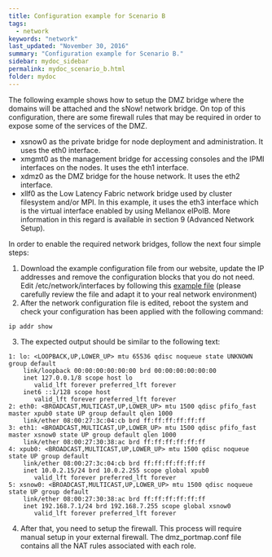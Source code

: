 ```yaml
---
title: Configuration example for Scenario B
tags:
  - network
keywords: "network"
last_updated: "November 30, 2016"
summary: "Configuration example for Scenario B."
sidebar: mydoc_sidebar
permalink: mydoc_scenario_b.html
folder: mydoc
---
```


The following example shows how to setup the DMZ bridge where the domains will be attached and the sNow! network bridge. On top of this configuration, there are some firewall rules that may be required in order to expose some of the services of the DMZ.

* xsnow0 as the private bridge for node deployment and administration. It uses the eth0 interface.
* xmgmt0 as the management bridge for accessing consoles and the IPMI interfaces on the nodes. It uses the eth1 interface.
* xdmz0  as the DMZ bridge for the house network. It uses the eth2 interface.
* xllf0  as the Low Latency Fabric network bridge used by cluster filesystem and/or MPI. In this example, it uses the eth3 interface which is the virtual interface enabled by using Mellanox eIPoIB. More information in this regard is available in section 9 (Advanced Network Setup).

In order to enable the required network bridges, follow the next four simple steps:

1. Download the example configuration file from our website, update the IP addresses and remove the configuration blocks that you do not need. Edit /etc/network/interfaces by following this [example file](examples/network_interfaces_scenario_b.txt) (please carefully review the file and adapt it to your real network environment)
2. After the network configuration file is edited, reboot the system and check your configuration has been applied with the following command:
```
ip addr show
```
3. The expected output should be similar to the following text:
```
1: lo: <LOOPBACK,UP,LOWER_UP> mtu 65536 qdisc noqueue state UNKNOWN group default
    link/loopback 00:00:00:00:00:00 brd 00:00:00:00:00:00
    inet 127.0.0.1/8 scope host lo
       valid_lft forever preferred_lft forever
    inet6 ::1/128 scope host
       valid_lft forever preferred_lft forever
2: eth0: <BROADCAST,MULTICAST,UP,LOWER_UP> mtu 1500 qdisc pfifo_fast master xpub0 state UP group default qlen 1000
    link/ether 08:00:27:3c:04:cb brd ff:ff:ff:ff:ff:ff
3: eth1: <BROADCAST,MULTICAST,UP,LOWER_UP> mtu 1500 qdisc pfifo_fast master xsnow0 state UP group default qlen 1000
    link/ether 08:00:27:30:38:ac brd ff:ff:ff:ff:ff:ff
4: xpub0: <BROADCAST,MULTICAST,UP,LOWER_UP> mtu 1500 qdisc noqueue state UP group default
    link/ether 08:00:27:3c:04:cb brd ff:ff:ff:ff:ff:ff
    inet 10.0.2.15/24 brd 10.0.2.255 scope global xpub0
       valid_lft forever preferred_lft forever
5: xsnow0: <BROADCAST,MULTICAST,UP,LOWER_UP> mtu 1500 qdisc noqueue state UP group default
    link/ether 08:00:27:30:38:ac brd ff:ff:ff:ff:ff:ff
    inet 192.168.7.1/24 brd 192.168.7.255 scope global xsnow0
       valid_lft forever preferred_lft forever
```
4. After that, you need to setup the firewall. This process will require manual setup in your external firewall. The dmz_portmap.conf file contains all the NAT rules associated with each role.
